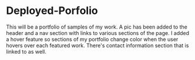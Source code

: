 # Deployed-Porfolio
This will be a portfolio of samples of my work. A pic has been added to the header and a nav section with links to various sections of the page.  I added a hover feature so sections of my portfolio change color when the user hovers over each featured work. There's contact information section that is linked to as well. 